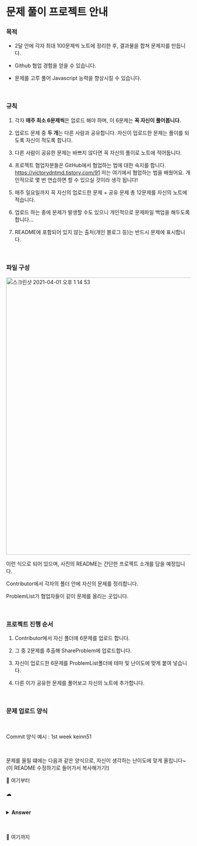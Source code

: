 # 문제 풀이 프로젝트 안내


### 목적

- 2달 안에 각자 최대 100문제씩 노트에 정리한 후, 결과물을 합쳐 문제지를 만듭니다. 

- Github 협업 경험을 얻을 수 있습니다.

- 문제를 고루 풀어 Javascript 능력을 향상시킬 수 있습니다.

<br>

### 규칙


1. 각자 <b>매주 최소 6문제씩</b>은 업로드 해야 하며, 이 6문제는 <b>꼭 자신이 풀어봅니다.</b>

2. 업로드 문제 중 <b>두 개</b>는 다른 사람과 공유합니다. 자신이 업로드한 문제는 풀이를 되도록 자신이 적도록 합니다.

2. 다른 사람이 공유한 문제는 바쁘지 않다면 꼭 자신의 풀이로 노트에 적어둡니다.

2. 프로젝트 협업자분들은 GitHub에서 협업하는 법에 대한 숙지를 합니다. <a href="https://victorydntmd.tistory.com/91">https://victorydntmd.tistory.com/91</a> 저는 여기에서 협업하는 법을 배웠어요. 개인적으로 몇 번 연습하면 할 수 있으실 것이라 생각 됩니다!

3. 매주 일요일까지 꼭 자신의 업로드한 문제 + 공유 문제 총 12문제를 자신의 노트에 적습니다.

4. 업로드 하는 중에 문제가 발생할 수도 있으니 개인적으로 문제파일 백업을 해두도록 합니다...

5. README에 포함되어 있지 않는 출처(개인 블로그 등)는 반드시 문제에 표시합니다.

<br>

### 파일 구성

<img width="754" alt="스크린샷 2021-04-01 오후 1 14 53" src="https://user-images.githubusercontent.com/79993356/113243462-07765780-92ee-11eb-8d88-ef3d2fe978ff.png">

이런 식으로 되어 있으며, 사진의 README는 간단한 프로젝트 소개를 담을 예정입니다.

Contributor에서 각자의 폴더 안에 자신의 문제를 정리합니다.

ProblemList가 협업자들이 같이 문제를 올리는 곳입니다.

<br>

### 프로젝트 진행 순서

1. Contributor에서 자신 폴더에 6문제를 업로드 합니다.

2. 그 중 2문제를 추출해 ShareProblem에 업로드합니다.

3. 자신이 업로드한 6문제를 ProblemList폴더에 테마 및 난이도에 맞게 붙여 넣습니다.

4. 다른 이가 공유한 문제를 풀어보고 자신의 노트에 추가합니다.

<br>

### 문제 업로드 양식

<br>

Commit 양식 예시 : 1st week keinn51

<br>

문제를 올릴 떄에는 다음과 같은 양식으로, 자신이 생각하는 난이도에 맞게 올립니다~
(이 README 수정하기로 들어가서 복사해가기!)

🔽 여기부터

#### ☁︎


```javascript

````

<details><summary><b>Answer</b></summary>
<p>
 
```javascript

```

</p>
</details>

<br>
<br>

🔼 여기까지

<br>





